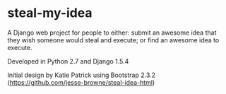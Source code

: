 steal-my-idea
=============

A Django web project for people to either: submit an awesome idea that they wish someone would steal and execute; or find an awesome idea to execute.

Developed in Python 2.7 and Django 1.5.4

Initial design by Katie Patrick using Bootstrap 2.3.2 
(https://github.com/jesse-browne/steal-idea-html) 
